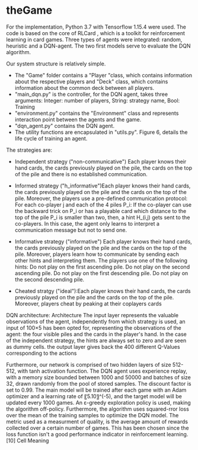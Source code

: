 # theGame

For the implementation, Python  3.7 with Tensorflow  1.15.4 were used. The code is based on the core of RLCard , which is a toolkit for reinforcement learning in card games. Three types of agents were integrated: random, heuristic and a DQN-agent. The two first models serve to evaluate the DQN algorithm. 

Our system structure is relatively simple. 
- The "Game" folder contains a "Player "class, which contains information about the respective players and "Deck" class, which contains information about the common deck between all players. 
- "main_dqn.py" is the controller, for the DQN agent, takes three arguments: Integer: number of players, String: strategy name, Bool: Training
- "environment.py" contains the "Environment" class and represents interaction point between the agents and the game. 
- "dqn_agent.py" contains the DQN agent.
- The utility functions are encapsulated in "utils.py". Figure 6, details the life cycle of training an agent. 

The strategies are: 
- Independent strategy ("non-communicative")	Each player knows their hand cards,  the cards previously played on the pile, the cards on the top of the pile and there is no established communication.

- Informed strategy	("h_informative")Each player knows their hand cards, the cards previously played on the pile and the cards on the top of the pile. Moreover, the players use a pre-defined communication protocol: For each co-player j and each of the 4 piles P_i: If the co-player can use the backward trick on P_i or has a playable card which distance to the top of the pile P_i is smaller than two, then, a hint H_(i,j) gets sent to the co-players. In this case, the agent only learns to interpret a communication message but not to send one. 

- Informative strategy ("informative")	Each player knows their hand cards, the cards previously played on the pile and the cards on the top of the pile. Moreover, players learn how to communicate by sending each other hints and interpreting them. 
The players use one of the following hints: 
	Do not play on the first ascending pile.
	Do not play on the second ascending pile.
	Do not play on the first descending pile.
	Do not play on the second descending pile.
  
- Cheated stratgy ("ideal"):Each player knows their hand cards, the cards previously played on the pile and the cards on the top of the pile. Moreover, players cheat by peaking at their coplayers cards


DQN architecture:
	Architecture
The input layer represents the valuable observations of the agent, independently from which strategy is used, an input of  100×5 has been opted for, representing the observations of the agent: the four visible piles and the cards in the player's hand. In the case of the independent strategy, the hints are always set to zero and are seen as dummy cells.
the output layer gives back the 400 different Q-Values corresponding to the actions 



Furthermore, our network is comprised of two hidden layers of size 512-512, with tanh activation function. The DQN agent uses experience replay, with a memory size bounded between 1000 and 50000 and batches of size 32, drawn randomly from the pool of stored samples. The discount factor is set to 0.99. The main model will be trained after each game with an Adam optimizer and a learning rate of 〖5.10〗^(-5), and the target model will be updated every 1000 games.  An ε-greedy exploration policy is used, making the algorithm off-policy.  Furthermore, the algorithm uses squared-rror loss over the mean of the training samples to optimize the DQN model. 
The metric used as a measurment of quality, is the average amount of rewards collected over a certain number of games. This has been chosen since the loss function isn't a good performance indicator in reinforcement learning. [10] 
Cell	Meaning




